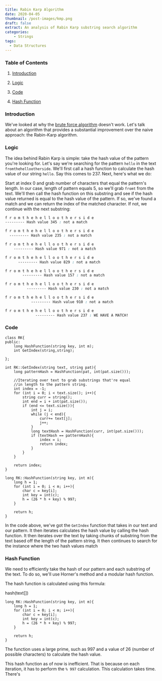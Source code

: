 ```yaml
---
title: Rabin Karp Algorithm
date: 2020-04-05
thumbnail: /post-images/kmp.png
draft: false
extract: An analysis of Rabin Karp substring search algorithm
categories: 
    - Strings
tags:
  - Data Structures
---
```


### Table of Contents

1. [Introduction](#introduction)

2. [Logic](#logic)

3. [Code](#code)

3. [Hash Function](#hash-function)


### Introduction

We've looked at why the [brute force algorithm](/substring-search) doesn't work. Let's talk about an algorithm that provides a substantial improvement over the naive approach: the Rabin-Karp algorithm.

### Logic

The idea behind Rabin Karp is simple: take the hash value of the pattern you're looking for. Let's say we're searching for the pattern `hello` in the text `fromthehellootherside`. We'll first call a hash function to calculate the hash value of our string `hello`. Say this comes to 237. Next, here's what we do:

Start at index 0 and grab number of characters that equal the pattern's length. In our case, length of pattern equals 5, so we'll grab `fromt` from the text. We'll then call the hash function on this substring and see if the hash value returned is equal to the hash value of the pattern. If so, we've found a match and we can return the index of the matched character. If not, we continue with the next substring:
 
```css
f r o m t h e h e l l o o t h e r s i d e 
--------- Hash value 345 : not a match

f r o m t h e h e l l o o t h e r s i d e 
  --------- Hash value 235 : not a match

f r o m t h e h e l l o o t h e r s i d e 
    --------- Hash value 971 : not a match

f r o m t h e h e l l o o t h e r s i d e 
      --------- Hash value 829 : not a match

f r o m t h e h e l l o o t h e r s i d e 
        --------- Hash value 157 : not a match

f r o m t h e h e l l o o t h e r s i d e 
          --------- Hash value 230 : not a match

f r o m t h e h e l l o o t h e r s i d e 
            --------- Hash value 910 : not a match

f r o m t h e h e l l o o t h e r s i d e 
              --------- Hash value 237 : WE HAVE A MATCH!

``` 

### Code

```cpp{numberLines: true}
class RK{
public:
    long HashFunction(string key, int m);
    int GetIndex(string,string);
    
};

int RK::GetIndex(string text, string pat){
    long patternHash = HashFunction(pat, int(pat.size()));
    
    //Iterating over text to grab substrings that're equal
    //in length to the pattern string.
    int index = -1;
    for (int i = 0; i < text.size(); i++){
        string curr = string();
        int end = i + int(pat.size());
        if (end <= text.size()){
            int j = i;
            while (j < end){
                curr+= text[j];
                j++;
            }
            long textHash = HashFunction(curr, int(pat.size()));
            if (textHash == patternHash){
                index = i;
                return index;
            }
        }
    }
    
    return index;
}

long RK::HashFunction(string key, int m){
    long h = 1;
    for (int i = 0; i < m; i++){
        char c = key[i];
        int key = int(c);
        h = (26 * h + key) % 997;
    }
    
    return h;
}
```

In the code above, we've got the `GetIndex` function that takes in our text and our pattern. It then iterates calculates the hash value by calling the hash function. It then iterates over the text by taking chunks of substring from the text based off the length of the pattern string. It then continues to search for the instance where the two hash values match 

### Hash Function

We need to efficiently take the hash of our pattern and each substring of the text. To do so, we'll use Horner's method and a modular hash function.

The hash function is calculated using this formula:

hash(text[])

```cpp{numberLines: true}
long RK::HashFunction(string key, int m){
    long h = 1;
    for (int i = 0; i < m; i++){
        char c = key[i];
        int key = int(c);
        h = (26 * h + key) % 997;
    }
    
    return h;
}
```

The function uses a large prime, such as 997 and a value of 26 (number of possible characters) to calculate the hash value. 

This hash function as of now is inefficient. That is because on each iteration, it has to perform the `% 997` calculation. This calculation takes time. There's 